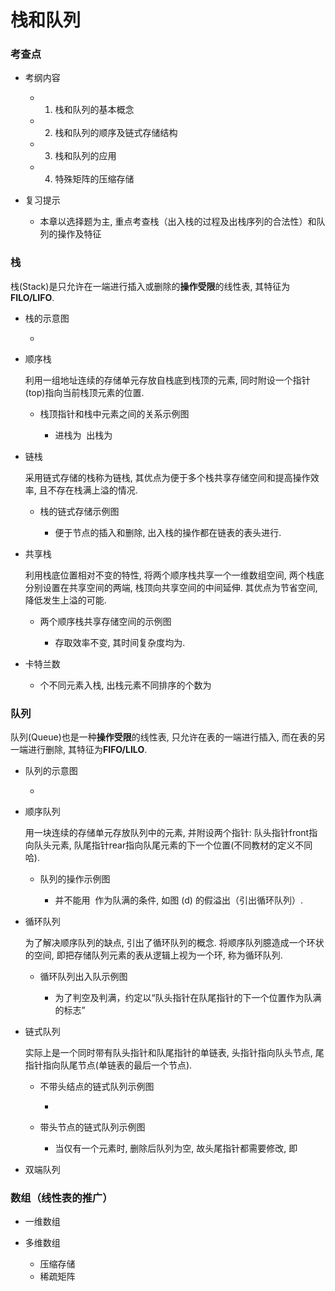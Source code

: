 # 栈和队列

###  考查点

- 考纲内容

	-  1. 栈和队列的基本概念
	-  2. 栈和队列的顺序及链式存储结构
	-  3. 栈和队列的应用
	-  4. 特殊矩阵的压缩存储

- 复习提示

	- 本章以选择题为主, 重点考查栈（出入栈的过程及出栈序列的合法性）和队列的操作及特征

### 栈

栈(Stack)是只允许在一端进行插入或删除的**操作受限**的线性表, 其特征为**FILO/LIFO**.

- 栈的示意图

	- 

- 顺序栈

  利用一组地址连续的存储单元存放自栈底到栈顶的元素, 同时附设一个指针(top)指向当前栈顶元素的位置.

	- 栈顶指针和栈中元素之间的关系示例图

		- 进栈为 ﻿  出栈为 ﻿

- 链栈

  采用链式存储的栈称为链栈, 其优点为便于多个栈共享存储空间和提高操作效率, 且不存在栈满上溢的情况.

	- 栈的链式存储示例图

		- 便于节点的插入和删除, 出入栈的操作都在链表的表头进行.

- 共享栈

  利用栈底位置相对不变的特性, 将两个顺序栈共享一个一维数组空间, 两个栈底分别设置在共享空间的两端, 栈顶向共享空间的中间延伸. 其优点为节省空间, 降低发生上溢的可能.

	- 两个顺序栈共享存储空间的示例图

		- 存取效率不变, 其时间复杂度均为﻿.

- 卡特兰﻿数

	- ﻿个不同元素入栈, 出栈元素不同排序的个数为﻿

### 队列

队列(Queue)也是一种**操作受限**的线性表, 只允许在表的一端进行插入, 而在表的另一端进行删除, 其特征为**FIFO/LILO**.

- 队列的示意图

	- 

- 顺序队列

  用一块连续的存储单元存放队列中的元素, 并附设两个指针: 队头指针front指向队头元素, 队尾指针rear指向队尾元素的下一个位置(不同教材的定义不同哈).

	- 队列的操作示例图

		- 并不能用 ﻿ 作为队满的条件, 如图 (d) 的假溢出（引出循环队列）.

- 循环队列

  为了解决顺序队列的缺点, 引出了循环队列的概念. 将顺序队列臆造成一个环状的空间, 即把存储队列元素的表从逻辑上视为一个环, 称为循环队列.

	- 循环队列出入队示例图

		- 为了判空及判满，约定以“队头指针在队尾指针的下一个位置作为队满的标志”

- 链式队列

  实际上是一个同时带有队头指针和队尾指针的单链表, 头指针指向队头节点, 尾指针指向队尾节点(单链表的最后一个节点).

	- 不带头结点的链式队列示例图

		- 

	- 带头节点的链式队列示例图

		- 当仅有一个元素时, 删除后队列为空, 故头尾指针都需要修改, 即 ﻿

- 双端队列

### 数组（线性表的推广）

- 一维数组
-  多维数组

	-  压缩存储
	-  稀疏矩阵
